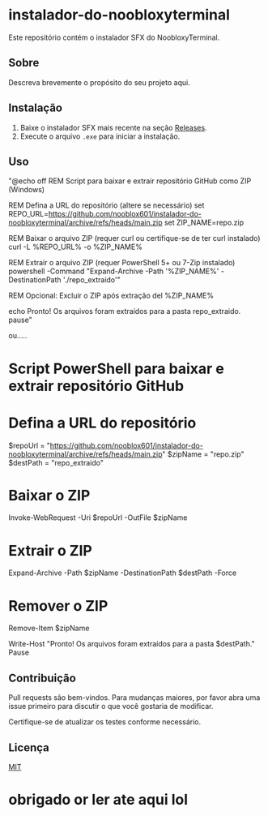 # instalador-do-noobloxyterminal

Este repositório contém o instalador SFX do NoobloxyTerminal.

## Sobre

Descreva brevemente o propósito do seu projeto aqui.

## Instalação

1. Baixe o instalador SFX mais recente na seção [Releases](https://github.com/nooblox601/instalador-do-noobloxyterminal/releases).
2. Execute o arquivo `.exe` para iniciar a instalação.

## Uso

"@echo off
REM Script para baixar e extrair repositório GitHub como ZIP (Windows)

REM Defina a URL do repositório (altere se necessário)
set REPO_URL=https://github.com/nooblox601/instalador-do-noobloxyterminal/archive/refs/heads/main.zip
set ZIP_NAME=repo.zip

REM Baixar o arquivo ZIP (requer curl ou certifique-se de ter curl instalado)
curl -L %REPO_URL% -o %ZIP_NAME%

REM Extrair o arquivo ZIP (requer PowerShell 5+ ou 7-Zip instalado)
powershell -Command "Expand-Archive -Path '%ZIP_NAME%' -DestinationPath './repo_extraido'"

REM Opcional: Excluir o ZIP após extração
del %ZIP_NAME%

echo Pronto! Os arquivos foram extraídos para a pasta repo_extraido.
pause"

ou.....

# Script PowerShell para baixar e extrair repositório GitHub

# Defina a URL do repositório
$repoUrl = "https://github.com/nooblox601/instalador-do-noobloxyterminal/archive/refs/heads/main.zip"
$zipName = "repo.zip"
$destPath = "repo_extraido"

# Baixar o ZIP
Invoke-WebRequest -Uri $repoUrl -OutFile $zipName

# Extrair o ZIP
Expand-Archive -Path $zipName -DestinationPath $destPath -Force

# Remover o ZIP
Remove-Item $zipName

Write-Host "Pronto! Os arquivos foram extraídos para a pasta $destPath."
Pause

## Contribuição

Pull requests são bem-vindos. Para mudanças maiores, por favor abra uma issue primeiro para discutir o que você gostaria de modificar.

Certifique-se de atualizar os testes conforme necessário.

## Licença

[MIT](LICENSE)
# obrigado or ler ate aqui lol
